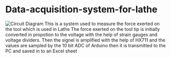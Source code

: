 # Data-acquisition-system-for-lathe
![Circuit Diagram](https://user-images.githubusercontent.com/56249313/144718285-e77de931-203f-482b-83c1-9b8f0b30207d.jpg)
This is a system used to measure the force exerted on the tool which is used in Lathe
The force exerted on the tool tip is initially converted in propotion to the voltage with the help of strain gauges and voltage dividers.
Then the signel is amplified with the help of HX711 and the values are sampled by the 10 bit ADC of Arduino then it is transmitted to the PC and saved in to an Excel sheet

